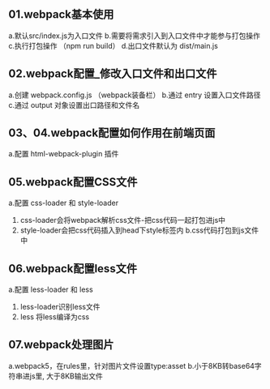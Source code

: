 ## 01.webpack基本使用
a.默认src/index.js为入口文件
b.需要将需求引入到入口文件中才能参与打包操作
c.执行打包操作 （npm run build）
d.出口文件默认为 dist/main.js

## 02.webpack配置_修改入口文件和出口文件
a.创建 webpack.config.js （webpack装备栏）
b.通过 entry 设置入口文件路径
c.通过 output 对象设置出口路径和文件名

## 03、04.webpack配置如何作用在前端页面
a.配置 html-webpack-plugin 插件
<!-- 
plugins: [new HtmlWebpackPlugin({ // plugins插件配置
        template: './public/index.html' // 告诉webpack使用插件时, 以我们自己的html文件作为模板去生成dist/html文件
    })],
 -->
## 05.webpack配置CSS文件
a.配置 css-loader 和 style-loader
01. css-loader会将webpack解析css文件-把css代码一起打包进js中
02. style-loader会把css代码插入到head下style标签内
b.css代码打包到js文件中

## 06.webpack配置less文件
a.配置 less-loader 和 less 
01. less-loader识别less文件
02. less 将less编译为css

## 07.webpack处理图片
a.webpack5，在rules里，针对图片文件设置type:asset
b.小于8KB转base64字符串进js里, 大于8KB输出文件

